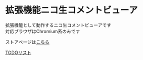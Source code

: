 # 拡張機能ニコ生コメントビューア

拡張機能として動作するニコ生コメントビューアです\
対応ブラウザはChromium系のみです

ストアページは[こちら](https://chromewebstore.google.com/detail/hggilkgnnelecejiioikdhhcomakjbpm)

[TODOリスト](TODO.md)
